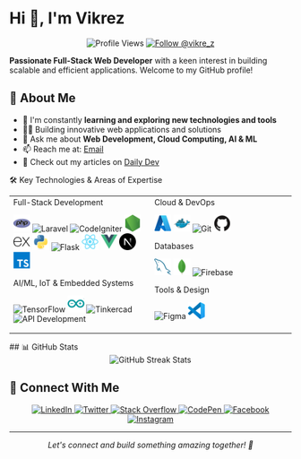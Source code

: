 # Hi 👋, I'm Vikrez

<p align="center">
    <img src="https://komarev.com/ghpvc/?username=vikrez22&label=Profile%20views&color=0e75b6&style=flat" alt="Profile Views" />
    <a href="https://twitter.com/vikre_z" target="_blank">
        <img src="https://img.shields.io/twitter/follow/vikre_z?logo=twitter&style=for-the-badge" alt="Follow @vikre_z" />
    </a>
</p>

**Passionate Full-Stack Web Developer** with a keen interest in building scalable and efficient applications. Welcome to my GitHub profile!

## 🚀 About Me

- 🌱 I'm constantly **learning and exploring new technologies and tools**
- 👨‍💻 Building innovative web applications and solutions
- 💬 Ask me about **Web Development, Cloud Computing, AI & ML**
- 📫 Reach me at: [Email](mailto:vikrez2021@gmail.com)
- 📝 Check out my articles on [Daily Dev](https://app.daily.dev/vikrez)

🛠️ Key Technologies & Areas of Expertise
<table>
<tr>
<td width="50%" valign="top">
Full-Stack Development
<p align="left">
    <img src="https://raw.githubusercontent.com/devicons/devicon/master/icons/php/php-original.svg" alt="PHP" width="30" height="30" />
    <img src="https://laravel.com/img/logomark.min.svg" alt="Laravel" width="30" height="30" />
    <img src="https://cdn.worldvectorlogo.com/logos/codeigniter.svg" alt="CodeIgniter" width="30" height="30" />
    <img src="https://raw.githubusercontent.com/devicons/devicon/master/icons/nodejs/nodejs-original.svg" alt="Node.js" width="30" height="30" />
    <img src="https://raw.githubusercontent.com/devicons/devicon/master/icons/express/express-original.svg" alt="Express.js" width="30" height="30" />
    <img src="https://raw.githubusercontent.com/devicons/devicon/master/icons/python/python-original.svg" alt="Python" width="30" height="30" />
    <img src="https://www.vectorlogo.zone/logos/pocoo_flask/pocoo_flask-icon.svg" alt="Flask" width="30" height="30" />
    <img src="https://raw.githubusercontent.com/devicons/devicon/master/icons/react/react-original.svg" alt="React.js" width="30" height="30" />
    <img src="https://raw.githubusercontent.com/devicons/devicon/master/icons/vuejs/vuejs-original.svg" alt="Vue.js" width="30" height="30" />
    <img src="https://raw.githubusercontent.com/devicons/devicon/master/icons/nextjs/nextjs-original.svg" alt="Next.js" width="30" height="30" />
    <img src="https://raw.githubusercontent.com/devicons/devicon/master/icons/typescript/typescript-original.svg" alt="TypeScript" width="30" height="30" />
</p>
AI/ML, IoT & Embedded Systems
<p align="left">
    <img src="https://www.vectorlogo.zone/logos/tensorflow/tensorflow-icon.svg" alt="TensorFlow" width="30" height="30" />
    <img src="https://raw.githubusercontent.com/devicons/devicon/master/icons/arduino/arduino-original.svg" alt="Arduino" width="30" height="30" />
    <img src="https://github.com/get-icon/geticon/raw/master/icons/tinkercad.svg" alt="Tinkercad" width="30" height="30" />
    <img src="https://www.vectorlogo.zone/logos/getpostman/getpostman-icon.svg" alt="API Development" width="30" height="30" />
</p>
</td>
<td width="50%" valign="top">
Cloud & DevOps
<p align="left">
    <img src="https://raw.githubusercontent.com/devicons/devicon/master/icons/azure/azure-original.svg" alt="Azure" width="30" height="30" />
    <img src="https://raw.githubusercontent.com/devicons/devicon/master/icons/docker/docker-original.svg" alt="Docker" width="30" height="30" />
    <img src="https://www.vectorlogo.zone/logos/git-scm/git-scm-icon.svg" alt="Git" width="30" height="30" />
    <img src="https://raw.githubusercontent.com/devicons/devicon/master/icons/github/github-original.svg" alt="GitHub Actions" width="30" height="30" />
</p>
Databases
<p align="left">
    <img src="https://raw.githubusercontent.com/devicons/devicon/master/icons/mysql/mysql-original.svg" alt="MySQL" width="30" height="30" />
    <img src="https://raw.githubusercontent.com/devicons/devicon/master/icons/mongodb/mongodb-original.svg" alt="MongoDB" width="30" height="30" />
    <img src="https://www.vectorlogo.zone/logos/firebase/firebase-icon.svg" alt="Firebase" width="30" height="30" />
</p>
Tools & Design
<p align="left">
    <img src="https://www.vectorlogo.zone/logos/figma/figma-icon.svg" alt="Figma" width="30" height="30" />
    <img src="https://raw.githubusercontent.com/devicons/devicon/master/icons/vscode/vscode-original.svg" alt="VS Code" width="30" height="30" />
</p>
</td>
</tr>
</table>
## 📊 GitHub Stats

<div align="center">
    <img src="https://github-readme-streak-stats.herokuapp.com/?user=vikrez22&theme=radical" alt="GitHub Streak Stats" />
</div>

<!--<div align="center">
    <img src="https://github-readme-stats.vercel.app/api/top-langs?username=vikrez22&show_icons=true&locale=en&layout=compact&theme=radical" alt="Top Languages" />
</div>

<div align="center">
    <img src="https://github-profile-summary-cards.vercel.app/api/cards/profile-details?username=vikrez22&theme=radical" alt="GitHub Profile Details" />
</div> -->

## 🤝 Connect With Me

<p align="center">
    <a href="https://linkedin.com/in/vikrez/" target="_blank">
        <img src="https://raw.githubusercontent.com/rahuldkjain/github-profile-readme-generator/master/src/images/icons/Social/linked-in-alt.svg" alt="LinkedIn" height="30" width="40" />
    </a>
    <a href="https://x.com/vikre_z" target="_blank">
        <img src="https://raw.githubusercontent.com/rahuldkjain/github-profile-readme-generator/master/src/images/icons/Social/twitter.svg" alt="Twitter" height="30" width="40" />
    </a>
    <a href="https://stackoverflow.com/users/20241298/vikrez" target="_blank">
        <img src="https://raw.githubusercontent.com/rahuldkjain/github-profile-readme-generator/master/src/images/icons/Social/stack-overflow.svg" alt="Stack Overflow" height="30" width="40" />
    </a>
    <a href="https://codepen.io/victor-jonah" target="_blank">
        <img src="https://raw.githubusercontent.com/rahuldkjain/github-profile-readme-generator/master/src/images/icons/Social/codepen.svg" alt="CodePen" height="30" width="40" />
    </a>
    <a href="https://www.facebook.com/vikteck" target="_blank">
        <img src="https://raw.githubusercontent.com/rahuldkjain/github-profile-readme-generator/master/src/images/icons/Social/facebook.svg" alt="Facebook" height="30" width="40" />
    </a>
    <a href="https://www.instagram.com/vik_rez/" target="_blank">
        <img src="https://raw.githubusercontent.com/rahuldkjain/github-profile-readme-generator/master/src/images/icons/Social/instagram.svg" alt="Instagram" height="30" width="40" />
    </a>
</p>

---

<p align="center">
    <i>Let's connect and build something amazing together! 🚀</i>
</p>
